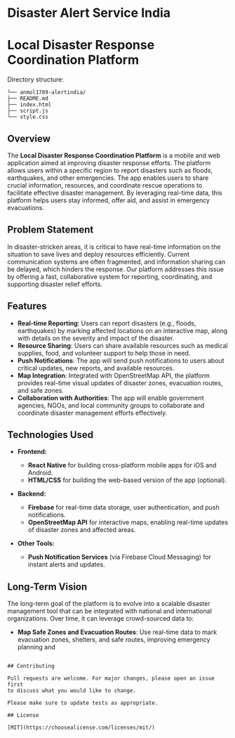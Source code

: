 # Disaster Alert Service India
# Local Disaster Response Coordination Platform

Directory structure:

    └── anmol1789-alertindia/
    ├── README.md
    ├── index.html
    ├── script.js
    └── style.css


## Overview

The **Local Disaster Response Coordination Platform** is a mobile and web application aimed at improving disaster response efforts. The platform allows users within a specific region to report disasters such as floods, earthquakes, and other emergencies. The app enables users to share crucial information, resources, and coordinate rescue operations to facilitate effective disaster management. By leveraging real-time data, this platform helps users stay informed, offer aid, and assist in emergency evacuations.

## Problem Statement

In disaster-stricken areas, it is critical to have real-time information on the situation to save lives and deploy resources efficiently. Current communication systems are often fragmented, and information sharing can be delayed, which hinders the response. Our platform addresses this issue by offering a fast, collaborative system for reporting, coordinating, and supporting disaster relief efforts.

## Features

- **Real-time Reporting**: Users can report disasters (e.g., floods, earthquakes) by marking affected locations on an interactive map, along with details on the severity and impact of the disaster.
- **Resource Sharing**: Users can share available resources such as medical supplies, food, and volunteer support to help those in need.
- **Push Notifications**: The app will send push notifications to users about critical updates, new reports, and available resources.
- **Map Integration**: Integrated with OpenStreetMap API, the platform provides real-time visual updates of disaster zones, evacuation routes, and safe zones.
- **Collaboration with Authorities**: The app will enable government agencies, NGOs, and local community groups to collaborate and coordinate disaster management efforts effectively.

## Technologies Used

- **Frontend:**
  - **React Native** for building cross-platform mobile apps for iOS and Android.
  - **HTML/CSS** for building the web-based version of the app (optional).

- **Backend:**
  - **Firebase** for real-time data storage, user authentication, and push notifications.
  - **OpenStreetMap API** for interactive maps, enabling real-time updates of disaster zones and affected areas.

- **Other Tools:**
  - **Push Notification Services** (via Firebase Cloud Messaging) for instant alerts and updates.
  
## Long-Term Vision

The long-term goal of the platform is to evolve into a scalable disaster management tool that can be integrated with national and international organizations. Over time, it can leverage crowd-sourced data to:

- **Map Safe Zones and Evacuation Routes**: Use real-time data to mark evacuation zones, shelters, and safe routes, improving emergency planning and

```

## Contributing

Pull requests are welcome. For major changes, please open an issue first
to discuss what you would like to change.

Please make sure to update tests as appropriate.

## License

[MIT](https://choosealicense.com/licenses/mit/)
